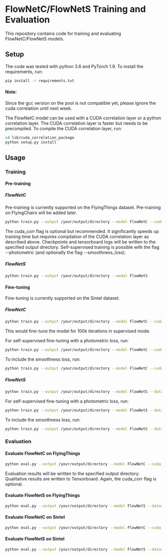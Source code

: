 # FlowNetC/FlowNetS Training and Evaluation

This repository contains code for training and evaluating FlowNetC/FlowNetS models.

## Setup

The code was tested with python 3.8 and PyTorch 1.9. To install the requirements, run:
```bash
pip install -r requirements.txt
```

#### Note: 

Since the gcc version on the pool is not compatible yet, please ignore the cuda correlation until next week.


The FlowNetC model can be used with a CUDA correlation layer or a python correlation layer. The CUDA correlation
layer is faster but needs to be precompiled. To compile the CUDA correlation layer, run:
```bash
cd lib/cuda_correlation_package
python setup.py install
```

## Usage

### Training

#### Pre-training

##### FlowNetC

Pre-training is currently supported on the FlyingThings dataset. Pre-training on FlyingChairs will be added later.
```bash
python train.py --output /your/output/directory --model FlowNetC --cuda_corr
```

The cuda_corr flag is optional but recommended. It significantly speeds up training time but requires compilation of
the CUDA correlation layer as described above. 
Checkpoints and tensorboard logs will be written to the specified output directory.
Self-supervised training is possible with the flag --photometric (and optionally the flag --smoothness_loss).

##### FlowNetS
```bash
python train.py --output /your/output/directory --model FlowNetS
```

#### Fine-tuning

Fine-tuning is currently supported on the Sintel dataset.
##### FlowNetC
```bash
python train.py --output /your/output/directory --model FlowNetC --cuda_corr --dataset Sintel --restore /path/to/chkpt/checkpoint-model-iter-000600000.pt --completed_iterations 600000 --iterations 700000
```
This would fine-tune the model for 100k iterations in supervised mode.

For self-supervised fine-tuning with a photometric loss, run:
```bash
python train.py --output /your/output/directory --model FlowNetC --cuda_corr --dataset Sintel --restore /path/to/chkpt/checkpoint-model-iter-000600000.pt --completed_iterations 600000 --iterations 700000 --photometric
```

To include the smoothness loss, run:
```bash
python train.py --output /your/output/directory --model FlowNetC --cuda_corr --dataset Sintel --restore /path/to/chkpt/checkpoint-model-iter-000600000.pt --completed_iterations 600000 --iterations 700000 --photometric --smoothness_loss
```

##### FlowNetS
```bash
python train.py --output /your/output/directory --model FlowNetS --dataset Sintel --restore /path/to/chkpt/checkpoint-model-iter-000600000.pt --completed_iterations 600000 --iterations 700000
```

For self-supervised fine-tuning with a photometric loss, run:
```bash
python train.py --output /your/output/directory --model FlowNetS --dataset Sintel --restore /path/to/chkpt/checkpoint-model-iter-000600000.pt --completed_iterations 600000 --iterations 700000 --photometric
```

To include the smoothness loss, run:
```bash
python train.py --output /your/output/directory --model FlowNetS --dataset Sintel --restore /path/to/chkpt/checkpoint-model-iter-000600000.pt --completed_iterations 600000 --iterations 700000 --photometric --smoothness_loss
```

### Evaluation

#### Evaluate FlowNetC on FlyingThings
```bash
python eval.py --output /your/output/directory --model FlowNetC --cuda_corr --dataset FlyingThings3D --restore /path/to/chkpt/checkpoint-model-iter-000600000.pt
```
Evaluation results will be written to the specified output directory. Qualitative results are written to Tensorboard.
Again, the cuda_corr flag is optional.

#### Evaluate FlowNetS on FlyingThings
```bash
python eval.py --output /your/output/directory --model FlowNetS --dataset FlyingThings3D --restore /path/to/chkpt/checkpoint-model-iter-000600000.pt
```

#### Evaluate FlowNetC on Sintel
```bash
python eval.py --output /your/output/directory --model FlowNetC --cuda_corr --dataset Sintel --restore /path/to/chkpt/checkpoint-model-iter-000600000.pt
```

#### Evaluate FlowNetS on Sintel
```bash
python eval.py --output /your/output/directory --model FlowNetS --dataset Sintel --restore /path/to/chkpt/checkpoint-model-iter-000600000.pt
```
